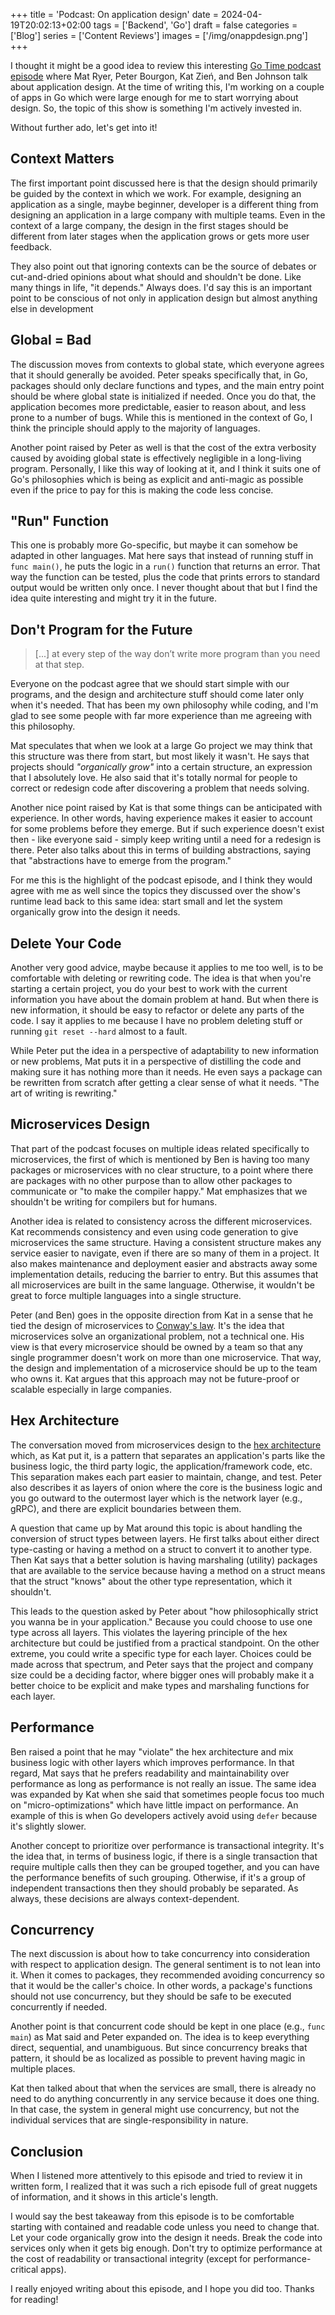 +++
title = 'Podcast: On application design'
date = 2024-04-19T20:02:13+02:00
tags = ['Backend', 'Go']
draft = false
categories = ['Blog']
series = ['Content Reviews']
images = ['/img/onappdesign.png']
+++

I thought it might be a good idea to review this interesting [Go Time podcast episode](https://changelog.com/gotime/102) where Mat Ryer, Peter Bourgon, Kat Zień, and Ben Johnson talk about application design. At the time of writing this, I'm working on a couple of apps in Go which were large enough for me to start worrying about design. So, the topic of this show is something I'm actively invested in.

Without further ado, let's get into it!

## Context Matters

The first important point discussed here is that the design should primarily be guided by the context in which we work. For example, designing an application as a single, maybe beginner, developer is a different thing from designing an application in a large company with multiple teams. Even in the context of a large company, the design in the first stages should be different from later stages when the application grows or gets more user feedback.

They also point out that ignoring contexts can be the source of debates or cut-and-dried opinions about what should and shouldn't be done. Like many things in life, "it depends." Always does. I'd say this is an important point to be conscious of not only in application design but almost anything else in development

## Global = Bad

The discussion moves from contexts to global state, which everyone agrees that it should generally be avoided. Peter speaks specifically that, in Go, packages should only declare functions and types, and the main entry point should be where global state is initialized if needed. Once you do that, the application becomes more predictable, easier to reason about, and less prone to a number of bugs. While this is mentioned in the context of Go, I think the principle should apply to the majority of languages.

Another point raised by Peter as well is that the cost of the extra verbosity caused by avoiding global state is effectively negligible in a long-living program. Personally, I like this way of looking at it, and I think it suits one of Go's philosophies which is being as explicit and anti-magic as possible even if the price to pay for this is making the code less concise.

## "Run" Function

This one is probably more Go-specific, but maybe it can somehow be adapted in other languages. Mat here says that instead of running stuff in `func main()`, he puts the logic in a `run()` function that returns an error. That way the function can be tested, plus the code that prints errors to standard output would be written only once. I never thought about that but I find the idea quite interesting and might try it in the future.

## Don't Program for the Future

> \[...\] at every step of the way don’t write more program than you need at that step.

Everyone on the podcast agree that we should start simple with our programs, and the design and architecture stuff should come later only when it's needed. That has been my own philosophy while coding, and I'm glad to see some people with far more experience than me agreeing with this philosophy.

Mat speculates that when we look at a large Go project we may think that this structure was there from start, but most likely it wasn't. He says that projects should *"organically grow"* into a certain structure, an expression that I absolutely love. He also said that it's totally normal for people to correct or redesign code after discovering a problem that needs solving.

Another nice point raised by Kat is that some things can be anticipated with experience. In other words, having experience makes it easier to account for some problems before they emerge. But if such experience doesn't exist then - like everyone said - simply keep writing until a need for a redesign is there. Peter also talks about this in terms of building abstractions, saying that "abstractions have to emerge from the program."

For me this is the highlight of the podcast episode, and I think they would agree with me as well since the topics they discussed over the show's runtime lead back to this same idea: start small and let the system organically grow into the design it needs.

## Delete Your Code

Another very good advice, maybe because it applies to me too well, is to be comfortable with deleting or rewriting code. The idea is that when you're starting a certain project, you do your best to work with the current information you have about the domain problem at hand. But when there is new information, it should be easy to refactor or delete any parts of the code. I say it applies to me because I have no problem deleting stuff or running `git reset --hard` almost to a fault.

While Peter put the idea in a perspective of adaptability to new information or new problems, Mat puts it in a perspective of distilling the code and making sure it has nothing more than it needs. He even says a package can be rewritten from scratch after getting a clear sense of what it needs. "The art of writing is rewriting."

## Microservices Design

That part of the podcast focuses on multiple ideas related specifically to microservices, the first of which is mentioned by Ben is having too many packages or microservices with no clear structure, to a point where there are packages with no other purpose than to allow other packages to communicate or "to make the compiler happy." Mat emphasizes that we shouldn't be writing for compilers but for humans.

Another idea is related to consistency across the different microservices. Kat recommends consistency and even using code generation to give microservices the same structure. Having a consistent structure makes any service easier to navigate, even if there are so many of them in a project. It also makes maintenance and deployment easier and abstracts away some implementation details, reducing the barrier to entry. But this assumes that all microservices are built in the same language. Otherwise, it wouldn't be great to force multiple languages into a single structure.

Peter (and Ben) goes in the opposite direction from Kat in a sense that he tied the design of microservices to [Conway's law](https://en.wikipedia.org/wiki/Conway's_law). It's the idea that microservices solve an organizational problem, not a technical one. His view is that every microservice should be owned by a team so that any single programmer doesn't work on more than one microservice. That way, the design and implementation of a microservice should be up to the team who owns it. Kat argues that this approach may not be future-proof or scalable especially in large companies.

## Hex Architecture

The conversation moved from microservices design to the [hex architecture](https://en.wikipedia.org/wiki/Hexagonal_architecture_(software)) which, as Kat put it, is a pattern that separates an application's parts like the business logic, the third party logic, the application/framework code, etc. This separation makes each part easier to maintain, change, and test. Peter also describes it as layers of onion where the core is the business logic and you go outward to the outermost layer which is the network layer (e.g., gRPC), and there are explicit boundaries between them.

A question that came up by Mat around this topic is about handling the conversion of struct types between layers. He first talks about either direct type-casting or having a method on a struct to convert it to another type. Then Kat says that a better solution is having marshaling (utility) packages that are available to the service because having a method on a struct means that the struct "knows" about the other type representation, which it shouldn't.

This leads to the question asked by Peter about "how philosophically strict you wanna be in your application." Because you could choose to use one type across all layers. This violates the layering principle of the hex architecture but could be justified from a practical standpoint. On the other extreme, you could write a specific type for each layer. Choices could be made across that spectrum, and Peter says that the project and company size could be a deciding factor, where bigger ones will probably make it a better choice to be explicit and make types and marshaling functions for each layer.

## Performance

Ben raised a point that he may "violate" the hex architecture and mix business logic with other layers which improves performance. In that regard, Mat says that he prefers readability and maintainability over performance as long as performance is not really an issue. The same idea was expanded by Kat when she said that sometimes people focus too much on "micro-optimizations" which have little impact on performance. An example of this is when Go developers actively avoid using `defer` because it's slightly slower.

Another concept to prioritize over performance is transactional integrity. It's the idea that, in terms of business logic, if there is a single transaction that require multiple calls then they can be grouped together, and you can have the performance benefits of such grouping. Otherwise, if it's a group of independent transactions then they should probably be separated. As always, these decisions are always context-dependent.

## Concurrency

The next discussion is about how to take concurrency into consideration with respect to application design. The general sentiment is to not lean into it. When it comes to packages, they recommended avoiding concurrency so that it would be the caller's choice. In other words, a package's functions should not use concurrency, but they should be safe to be executed concurrently if needed.

Another point is that concurrent code should be kept in one place (e.g., `func main`) as Mat said and Peter expanded on. The idea is to keep everything direct, sequential, and unambiguous. But since concurrency breaks that pattern, it should be as localized as possible to prevent having magic in multiple places.

Kat then talked about that when the services are small, there is already no need to do anything concurrently in any service because it does one thing. In that case, the system in general might use concurrency, but not the individual services that are single-responsibility in nature.

## Conclusion

When I listened more attentively to this episode and tried to review it in written form, I realized that it was such a rich episode full of great nuggets of information, and it shows in this article's length.

I would say the best takeaway from this episode is to be comfortable starting with contained and readable code unless you need to change that. Let your code organically grow into the design it needs. Break the code into services only when it gets big enough. Don't try to optimize performance at the cost of readability or transactional integrity (except for performance-critical apps).

I really enjoyed writing about this episode, and I hope you did too. Thanks for reading!
